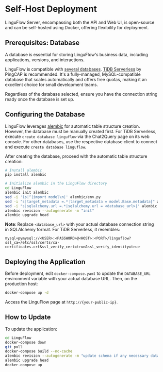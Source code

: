 # Self-Host Deployment

LinguFlow Server, encompassing both the API and Web UI, is open-source and can be self-hosted using Docker, offering flexibility for deployment.

## Prerequisites: Database

A database is essential for storing LinguFlow's business data, including applications, versions, and interactions.

LinguFlow is compatible with [several databases](https://docs.sqlalchemy.org/en/20/dialects/index.html#support-levels-for-included-dialects). [TiDB Serverless](https://www.pingcap.com/tidb-serverless/) by PingCAP is recommended. It's a fully-managed, MySQL-compatible database that scales automatically and offers free quotas, making it an excellent choice for small development teams.

Regardless of the database selected, ensure you have the connection string ready once the database is set up.

## Configuring the Database

LinguFlow leverages [alembic](https://alembic.sqlalchemy.org/en/latest/) for automatic table structure creation. However, the database must be manually created first. For TiDB Serverless, execute `create database linguflow` via the Chat2Query page on its web console. For other databases, use the respective database client to connect and execute `create database linguflow`.

After creating the database, proceed with the automatic table structure creation:

```sh
# Install alembic
pip install alembic

# Initialize alembic in the LinguFlow directory
cd LinguFlow
alembic init alembic
sed -i '1s|^|import model\n|' alembic/env.py
sed -i "s|target_metadata =.*|target_metadata = model.Base.metadata|" alembic/env.py
sed -i "s|sqlalchemy.url =.*|sqlalchemy.url = <database_url>|" alembic.ini
alembic revision --autogenerate -m "init"
alembic upgrade head
```

**Note**: Replace `<database_url>` with your actual database connection string in SQLAlchemy format. For TiDB Serverless, it resembles:

```
mysql+pymysql://<USER>:<PASSWORD>@<HOST>:<PORT>/linguflow?ssl_ca=/etc/ssl/certs/ca-certificates.crt&ssl_verify_cert=true&ssl_verify_identity=true
```

## Deploying the Application

Before deployment, edit `docker-compose.yaml` to update the `DATABASE_URL` environment variable with your actual database URL. Then, on the production host:

```sh
docker-compose up -d
```

Access the LinguFlow page at `http://{your-public-ip}`.

## How to Update

To update the application:

```sh
cd LinguFlow
docker-compose down
git pull
docker-compose build --no-cache
alembic revision --autogenerate -m "update schema if any necessary database migrations"
alembic upgrade head
docker-compose up
```